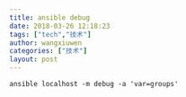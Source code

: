 ```yaml
---
title: ansible debug
date: 2018-03-26 12:18:23
tags: ["tech","技术"]
author: wangxiuwen
categories: ["技术"]
layout: post
---
```


```
ansible localhost -m debug -a 'var=groups'
```